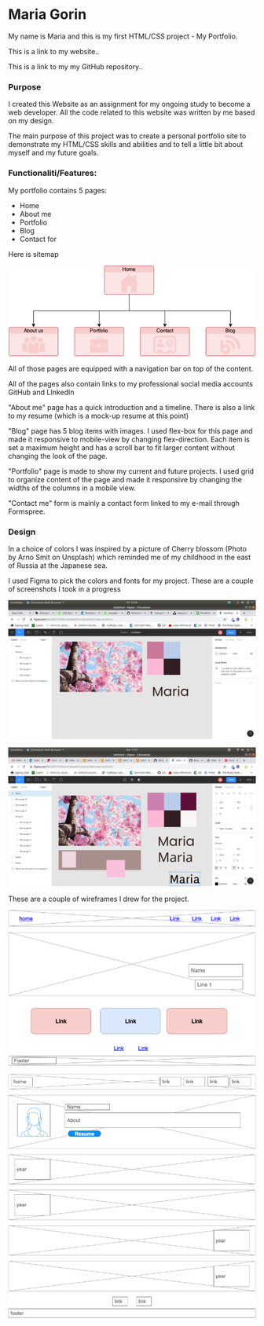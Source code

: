 # Maria Gorin

My name is Maria and this is my first HTML/CSS project - My Portfolio.

This is a link to my website.. 

This is a link to my my GitHub repository..

### Purpose

I created this Website as an assignment for my ongoing study to become a web developer. All the code related to this website was written by me based on my design.

The main purpose of this project was to create a personal portfolio site to demonstrate my HTML/CSS skills and abilities and to tell a little bit about myself and my future goals.

### Functionaliti/Features:

My portfolio contains 5 pages:
- Home
- About me
- Portfolio
- Blog
- Contact for

Here is sitemap

![Sitemap](sitemap1.png)

All of those pages are equipped with a navigation bar on top of the content.

All of the pages also contain links to my professional social media accounts GitHub and LInkedIn

"About me" page has a quick introduction and a timeline. There is also a link to my resume (which is a mock-up resume at this point)

"Blog" page has 5 blog items with images. I used flex-box for this page and made it responsive to mobile-view by changing flex-direction. Each item is set a maximum height and has a scroll bar to fit larger content without changing the look of the page. 

"Portfolio" page is made to show my current and future projects. I used grid to organize content of the page and made it responsive by changing the widths of the columns in a mobile view.

"Contact me" form is mainly a contact form linked to my e-mail through Formspree.

### Design

In a choice of colors I was inspired by a picture of Cherry blossom (Photo by Arno Smit on Unsplash) which reminded me of my childhood in the east of Russia at the Japanese sea.

I used Figma to pick the colors and fonts for my project.
These are a couple of screenshots I took in a progress

![Figma screenshot 1](figma1.png)

![Figma screenshot 2](figma2.png)

These are a couple of wireframes I drew for the project.

![Home page - wireframe](wireframe-home.png)

![About me page - wireframe](wireframe-aboutme.png)

